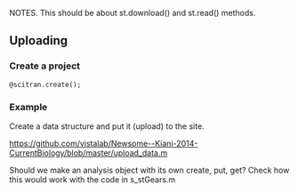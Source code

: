 
NOTES.  This should be about st.download() and st.read() methods.

## Uploading

### Create a project

    @scitran.create(); 

### Example

Create a data structure and put it (upload) to the site.

https://github.com/vistalab/Newsome--Kiani-2014-CurrentBiology/blob/master/upload_data.m

Should we make an analysis object with its own create, put, get? Check how this would work with the code in s_stGears.m




